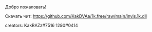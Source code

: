 Добро пожаловать!

Скачать чит: https://github.com/KakDVAa/1k.free/raw/main/invis.1k.dll



creators: 
KakRAZz#7516
1290#0414
